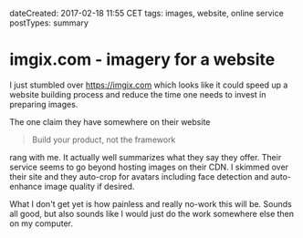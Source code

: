 dateCreated: 2017-02-18 11:55 CET
tags: images, website, online service
postTypes: summary

# imgix.com - imagery for a website

I just stumbled over https://imgix.com  which looks like it could speed up a website building process and reduce the time one needs to invest in preparing images.

The one claim they have somewhere on their website

> Build your product, not the framework

rang with me. It actually well summarizes what they say they offer.
Their service seems to go beyond hosting images on their CDN.
I skimmed over their site and they auto-crop for avatars including face
detection and auto-enhance image quality if desired.

What I don't get yet is how painless and really no-work this will be.
Sounds all good, but also sounds like I would just do the work somewhere else then on my computer.
